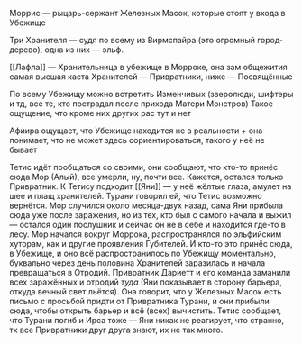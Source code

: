 Моррис — рыцарь-сержант Железных Масок, которые стоят у входа в Убежище

Три Хранителя — судя по всему из Вирмспайра (это огромный город-дерево), одна из них — эльф. 

[[Лафла]] — Хранительница в убежище в Морроке, она зам общежития
самая высшая каста Хранителей — Привратники, ниже — Посвящённые

По всему Убежищу можно встретить Изменчивых (зверолюди, шифтеры и тд, все те, кто пострадал после прихода Матери Монстров)
Такое ощущение, что кроме них других рас тут и нет

Афиира ощущает, что Убежище находится не в реальности + она понимает, что не может здесь сориентироваться, такого у неё не бывает

Тетис идёт пообщаться со своими, они сообщают, что кто-то принёс сюда Мор (Алый), все умерли, ну, почти все. 
Кажется, остался только Привратник.
К Тетису подходит [[Яни]] — у неё жёлтые глаза, амулет на шее и плащ хранителей. Турани говорил ей, что Тетис возможно вернётся. 
Мор случился около месяца-двух назад, сама Яни прибыла сюда уже после заражения, но из тех, кто был с самого начала и выжил — остался один послушник и сейчас он не в себе и находится где-то в лесу.
Мор начался вокруг Моррока, распространялся по эльфийским хуторам, как и другие проявления Губителей. И кто-то это принёс сюда, в Убежище, и оно всё распространилось по Убежищу моментально, буквально через день половина Хранителей заразилась и начала превращаться в Отродий. Привратник Дариетт и его команда заманили всех заражённых и отродий _туда_ (Яни показывает в сторону барьера, откуда вечный свет льётся). Она говорит, что у Железных Масок есть письмо с просьбой придти от Привратника Турани, и они прибыли сюда, чтобы открыть барьер и всё (всех) вычистить. 
Тетис сообщает, что Турани погиб и Ирса тоже — Яни никак не реагирует, что странно, тк все Привратники друг друга знают, их не так много. 



